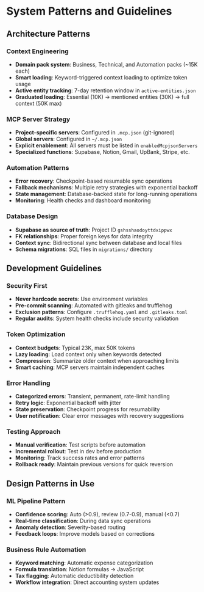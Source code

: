 # System Patterns and Guidelines

## Architecture Patterns

### Context Engineering
- **Domain pack system**: Business, Technical, and Automation packs (~15K each)
- **Smart loading**: Keyword-triggered context loading to optimize token usage
- **Active entity tracking**: 7-day retention window in `active-entities.json`
- **Graduated loading**: Essential (10K) → mentioned entities (30K) → full context (50K max)

### MCP Server Strategy
- **Project-specific servers**: Configured in `.mcp.json` (git-ignored)
- **Global servers**: Configured in `~/.mcp.json`
- **Explicit enablement**: All servers must be listed in `enabledMcpjsonServers`
- **Specialized functions**: Supabase, Notion, Gmail, UpBank, Stripe, etc.

### Automation Patterns
- **Error recovery**: Checkpoint-based resumable sync operations
- **Fallback mechanisms**: Multiple retry strategies with exponential backoff
- **State management**: Database-backed state for long-running operations
- **Monitoring**: Health checks and dashboard monitoring

### Database Design
- **Supabase as source of truth**: Project ID `gshsshaodoyttdxippwx`
- **FK relationships**: Proper foreign keys for data integrity
- **Context sync**: Bidirectional sync between database and local files
- **Schema migrations**: SQL files in `migrations/` directory

## Development Guidelines

### Security First
- **Never hardcode secrets**: Use environment variables
- **Pre-commit scanning**: Automated with gitleaks and trufflehog
- **Exclusion patterns**: Configure `.trufflehog.yaml` and `.gitleaks.toml`
- **Regular audits**: System health checks include security validation

### Token Optimization
- **Context budgets**: Typical 23K, max 50K tokens
- **Lazy loading**: Load context only when keywords detected
- **Compression**: Summarize older context when approaching limits
- **Smart caching**: MCP servers maintain independent caches

### Error Handling
- **Categorized errors**: Transient, permanent, rate-limit handling
- **Retry logic**: Exponential backoff with jitter
- **State preservation**: Checkpoint progress for resumability
- **User notification**: Clear error messages with recovery suggestions

### Testing Approach
- **Manual verification**: Test scripts before automation
- **Incremental rollout**: Test in dev before production
- **Monitoring**: Track success rates and error patterns
- **Rollback ready**: Maintain previous versions for quick reversion

## Design Patterns in Use

### ML Pipeline Pattern
- **Confidence scoring**: Auto (>0.9), review (0.7-0.9), manual (<0.7)
- **Real-time classification**: During data sync operations
- **Anomaly detection**: Severity-based routing
- **Feedback loops**: Improve models based on corrections

### Business Rule Automation
- **Keyword matching**: Automatic expense categorization
- **Formula translation**: Notion formulas → JavaScript
- **Tax flagging**: Automatic deductibility detection
- **Workflow integration**: Direct accounting system updates
